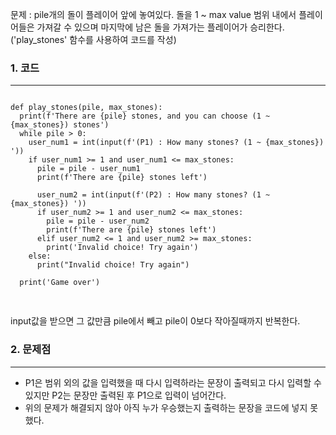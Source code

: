 문제 : pile개의 돌이 플레이어 앞에 놓여있다. 돌을 1 ~ max value 범위 내에서 플레이어들은 가져갈 수 있으며 마지막에 남은 돌을 가져가는 플레이어가 승리한다.   
('play_stones' 함수를 사용하여 코드를 작성)

### 1. 코드
***
<pre>
<code>
def play_stones(pile, max_stones):
  print(f'There are {pile} stones, and you can choose (1 ~ {max_stones}) stones')
  while pile > 0:
    user_num1 = int(input(f'(P1) : How many stones? (1 ~ {max_stones}) '))
    if user_num1 >= 1 and user_num1 <= max_stones:
      pile = pile - user_num1
      print(f'There are {pile} stones left')

      user_num2 = int(input(f'(P2) : How many stones? (1 ~ {max_stones}) '))
      if user_num2 >= 1 and user_num2 <= max_stones:
        pile = pile - user_num2
        print(f'There are {pile} stones left')
      elif user_num2 <= 1 and user_num2 >= max_stones:
        print('Invalid choice! Try again')
    else:
      print("Invalid choice! Try again")
      
  print('Game over')
  
</code>
</pre>

input값을 받으면 그 값만큼 pile에서 빼고 pile이 0보다 작아질때까지 반복한다.   

### 2. 문제점
***
- P1은 범위 외의 값을 입력했을 때 다시 입력하라는 문장이 출력되고 다시 입력할 수 있지만 P2는 문장만 출력된 후 P1으로 입력이 넘어간다.
- 위의 문제가 해결되지 않아 아직 누가 우승했는지 출력하는 문장을 코드에 넣지 못했다.

